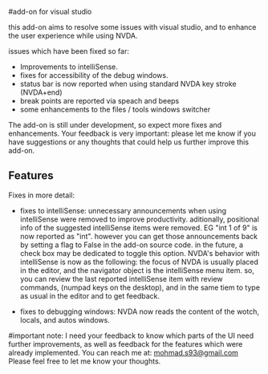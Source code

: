 #add-on for visual studio

this add-on aims to resolve some issues with visual studio, and to enhance the user experience while using NVDA.

issues which have been fixed so far:
*	Improvements to intelliSense.
*	fixes for accessibility of the debug windows.
*	status bar is now reported when using  standard NVDA key stroke (NVDA+end)
*	break points are reported via speach and beeps
*	 some enhancements to the files / tools windows switcher

The add-on is still under development, so expect more fixes and enhancements.
Your feedback is very important: please let me know if you have suggestions or any thoughts that could help us further improve this add-on.

## Features
Fixes in more detail:

*	fixes to intelliSense: unnecessary announcements when using intelliSense were removed to improve productivity. 
aditionally, positional info of the suggested intelliSense items were removed. EG "int 1 of 9" is now reported as "int". however you can get those announcements back by setting a flag to False in the add-on source code. 
in the future, a check box may be dedicated to toggle this option.
NVDA's behavior with intelliSense is now as the following:
the focus of NVDA is usually placed in the editor, and the navigator object is the intelliSense menu item. so, you can review the last reported intelliSense item with review commands, (numpad keys on the desktop), and in the same tiem to type as usual in the editor and to get feedback.

*	fixes to debugging windows: NVDA now reads the content of the wotch, locals, and autos windows.

#important note: 
I need your feedback to know which parts of the UI need further improvements, as well as feedback for the features which were already implemented.
You can reach me at: 
mohmad.s93@gmail.com
Please feel free to let me know your thoughts.